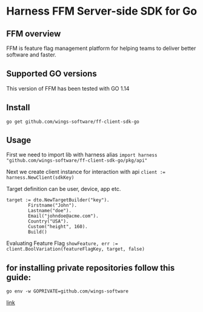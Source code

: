 # Harness FFM Server-side SDK for Go

## FFM overview
FFM is feature flag management platform for helping teams to deliver better software and faster.

## Supported GO versions
This version of FFM has been tested with GO 1.14

## Install
`go get github.com/wings-software/ff-client-sdk-go`

## Usage
First we need to import lib with harness alias
`import harness "github.com/wings-software/ff-client-sdk-go/pkg/api"`

Next we create client instance for interaction with api
`client := harness.NewClient(sdkKey)`

Target definition can be user, device, app etc.
```
target := dto.NewTargetBuilder("key").
 		Firstname("John").
 		Lastname("doe").
 		Email("johndoe@acme.com").
 		Country("USA").
 		Custom("height", 160).
 		Build()
```

Evaluating Feature Flag
`showFeature, err := client.BoolVariation(featureFlagKey, target, false)`


## for installing private repositories follow this guide:

`go env -w GOPRIVATE=github.com/wings-software`

[link](https://medium.com/swlh/go-modules-with-private-git-repository-3940b6835727)